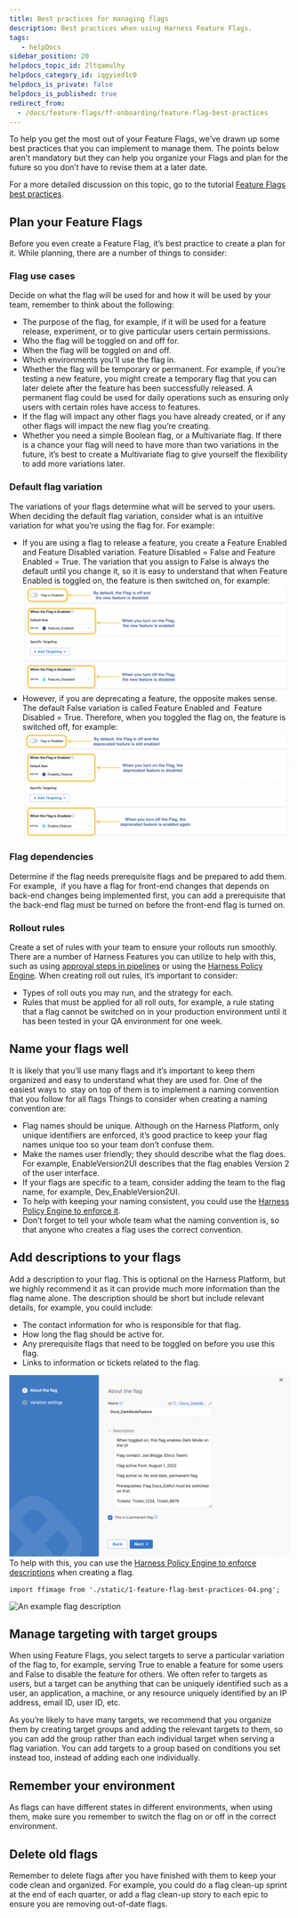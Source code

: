 ```yaml
---
title: Best practices for managing flags
description: Best practices when using Harness Feature Flags.
tags: 
   - helpDocs
sidebar_position: 20
helpdocs_topic_id: 2ltqamulhy
helpdocs_category_id: iqgyied1c0
helpdocs_is_private: false
helpdocs_is_published: true
redirect_from:
  - /docs/feature-flags/ff-onboarding/feature-flag-best-practices
---
```


To help you get the most out of your Feature Flags, we’ve drawn up some best practices that you can implement to manage them. The points below aren’t mandatory but they can help you organize your Flags and plan for the future so you don’t have to revise them at a later date.

For a more detailed discussion on this topic, go to the tutorial [Feature Flags best practices](/tutorials/feature-flags/best-practices).

## Plan your Feature Flags

Before you even create a Feature Flag, it’s best practice to create a plan for it. While planning, there are a number of things to consider: 

### Flag use cases

Decide on what the flag will be used for and how it will be used by your team, remember to think about the following:

* The purpose of the flag, for example, if it will be used for a feature release, experiment, or to give particular users certain permissions.
* Who the flag will be toggled on and off for.
* When the flag will be toggled on and off.
* Which environments you’ll use the flag in.
* Whether the flag will be temporary or permanent. For example, if you’re testing a new feature, you might create a temporary flag that you can later delete after the feature has been successfully released. A permanent flag could be used for daily operations such as ensuring only users with certain roles have access to features.
* If the flag will impact any other flags you have already created, or if any other flags will impact the new flag you’re creating.
* Whether you need a simple Boolean flag, or a Multivariate flag. If there is a chance your flag will need to have more than two variations in the future, it’s best to create a Multivariate flag to give yourself the flexibility to add more variations later.

### Default flag variation

The variations of your flags determine what will be served to your users. When deciding the default flag variation, consider what is an intuitive variation for what you’re using the flag for. For example:

* If you are using a flag to release a feature, you create a Feature Enabled and Feature Disabled variation. Feature Disabled = False and Feature Enabled = True. The variation that you assign to False is always the default until you change it, so it is easy to understand that when Feature Enabled is toggled on, the feature is then switched on, for example:![A screenshot showing variations for enabled flags and disabled flags.](./static/1-feature-flag-best-practices-02.png)
* However, if you are deprecating a feature, the opposite makes sense. The default False variation is called Feature Enabled and  Feature Disabled = True. Therefore, when you toggled the flag on, the feature is switched off, for example:![A screenshot showing variations when a flag is enabled and diabled.](./static/1-feature-flag-best-practices-03.png)

### Flag dependencies

Determine if the flag needs prerequisite flags and be prepared to add them. For example,  if you have a flag for front-end changes that depends on back-end changes being implemented first, you can add a prerequisite that the back-end flag must be turned on before the front-end flag is turned on. 

### Rollout rules

Create a set of rules with your team to ensure your rollouts run smoothly. There are a number of Harness Features you can utilize to help with this, such as using [approval steps in pipelines](/docs/feature-flags/ff-build-pipeline/build-feature-flag-pipeline) or using the [Harness Policy Engine](/docs/feature-flags/harness-policy-engine). When creating roll out rules, it’s important to consider:

* Types of roll outs you may run, and the strategy for each.
* Rules that must be applied for all roll outs, for example, a rule stating that a flag cannot be switched on in your production environment until it has been tested in your QA environment for one week.

## Name your flags well

It is likely that you’ll use many flags and it’s important to keep them organized and easy to understand what they are used for. One of the easiest ways to  stay on top of them is to implement a naming convention that you follow for all flags Things to consider when creating a naming convention are: 

* Flag names should be unique. Although on the Harness Platform, only unique identifiers are enforced, it’s good practice to keep your flag names unique too so your team don’t confuse them.
* Make the names user friendly; they should describe what the flag does. For example, EnableVersion2UI describes that the flag enables Version 2 of the user interface.
* If your flags are specific to a team, consider adding the team to the flag name, for example, Dev\_EnableVersion2UI.
* To help with keeping your naming consistent, you could use the [Harness Policy Engine to enforce it](/docs/feature-flags/harness-policy-engine).
* Don’t forget to tell your whole team what the naming convention is, so that anyone who creates a flag uses the correct convention.

## Add descriptions to your flags

Add a description to your flag. This is optional on the Harness Platform, but we highly recommend it as it can provide much more information than the flag name alone. The description should be short but include relevant details, for example, you could include:

* The contact information for who is responsible for that flag.
* How long the flag should be active for.
* Any prerequisite flags that need to be toggled on before you use this flag.
* Links to information or tickets related to the flag.

![An example flag description](./static/1-feature-flag-best-practices-04.png)To help with this, you can use the [Harness Policy Engine to enforce descriptions](/docs/feature-flags/harness-policy-engine) when creating a flag.


```
import ffimage from './static/1-feature-flag-best-practices-04.png';

```
<img src={ffimage} alt="An example flag description" height = "300" width = "600"/>


## Manage targeting with target groups

When using Feature Flags, you select targets to serve a particular variation of the flag to, for example, serving True to enable a feature for some users and False to disable the feature for others. We often refer to targets as users, but a target can be anything that can be uniquely identified such as a user, an application, a machine, or any resource uniquely identified by an IP address, email ID, user ID, etc.

As you’re likely to have many targets, we recommend that you organize them by creating target groups and adding the relevant targets to them, so you can add the group rather than each individual target when serving a flag variation. You can add targets to a group based on conditions you set instead too, instead of adding each one individually. 

## Remember your environment

As flags can have different states in different environments, when using them, make sure you remember to switch the flag on or off in the correct environment. 

## Delete old flags

Remember to delete flags after you have finished with them to keep your code clean and organized. For example, you could do a flag clean-up sprint at the end of each quarter, or add a flag clean-up story to each epic to ensure you are removing out-of-date flags. 

